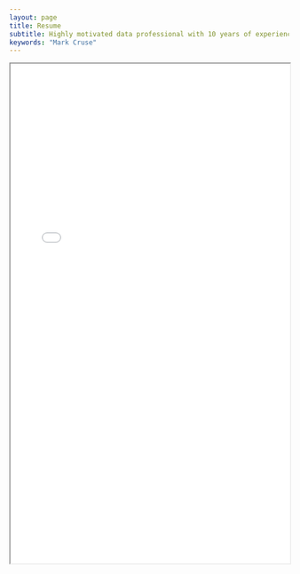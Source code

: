 ```yaml
---
layout: page
title: Resume
subtitle: Highly motivated data professional with 10 years of experience in data cleaning, analysis, and visualization. I am seeking a challenging role to leverage my skills in Python, SQL, and visualization tools, to develop data-driven solutions that improve user experience and drive business growth.
keywords: "Mark Cruse"
---
```

<iframe src="/resume.pdf" width="100%" height="900px"></iframe>
